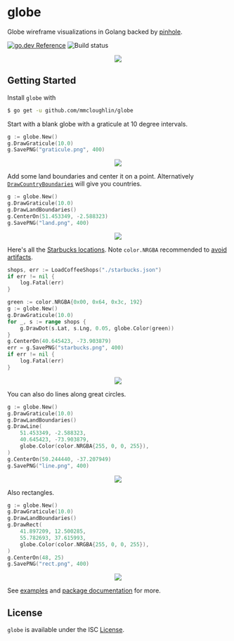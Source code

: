 # globe

Globe wireframe visualizations in Golang backed by
[pinhole](https://github.com/tidwall/pinhole).

[![go.dev Reference](https://img.shields.io/badge/doc-reference-007d9b?logo=go&style=flat-square)](https://pkg.go.dev/github.com/mmcloughlin/globe)
![Build status](https://img.shields.io/github/workflow/status/mmcloughlin/globe/ci/master.svg?style=flat-square)





<p align="center"><img src="https://i.imgur.com/D0ZcrFu.png" /></p>

## Getting Started

Install `globe` with

```sh
$ go get -u github.com/mmcloughlin/globe
```

Start with a blank globe with a graticule at 10 degree intervals.

```go
g := globe.New()
g.DrawGraticule(10.0)
g.SavePNG("graticule.png", 400)
```
<p align="center"><img src="https://i.imgur.com/gXcYu8r.png" /></p>

Add some land boundaries and center it on a point. Alternatively
[`DrawCountryBoundaries`](https://godoc.org/github.com/mmcloughlin/globe#Globe.DrawCountryBoundaries)
will give you countries.

```go
g := globe.New()
g.DrawGraticule(10.0)
g.DrawLandBoundaries()
g.CenterOn(51.453349, -2.588323)
g.SavePNG("land.png", 400)
```
<p align="center"><img src="https://i.imgur.com/rlzEKfX.png" /></p>

Here's all the [Starbucks
locations](https://github.com/mmcloughlin/starbucks). Note `color.NRGBA`
recommended to [avoid
artifacts](https://github.com/mmcloughlin/globe/issues/6).

```go
shops, err := LoadCoffeeShops("./starbucks.json")
if err != nil {
	log.Fatal(err)
}

green := color.NRGBA{0x00, 0x64, 0x3c, 192}
g := globe.New()
g.DrawGraticule(10.0)
for _, s := range shops {
	g.DrawDot(s.Lat, s.Lng, 0.05, globe.Color(green))
}
g.CenterOn(40.645423, -73.903879)
err = g.SavePNG("starbucks.png", 400)
if err != nil {
	log.Fatal(err)
}
```
<p align="center"><img src="https://i.imgur.com/s46UomA.png" /></p>

You can also do lines along great circles.

```go
g := globe.New()
g.DrawGraticule(10.0)
g.DrawLandBoundaries()
g.DrawLine(
	51.453349, -2.588323,
	40.645423, -73.903879,
	globe.Color(color.NRGBA{255, 0, 0, 255}),
)
g.CenterOn(50.244440, -37.207949)
g.SavePNG("line.png", 400)
```
<p align="center"><img src="https://i.imgur.com/W2lUCTc.png" /></p>

Also rectangles.

```go
g := globe.New()
g.DrawGraticule(10.0)
g.DrawLandBoundaries()
g.DrawRect(
	41.897209, 12.500285,
	55.782693, 37.615993,
	globe.Color(color.NRGBA{255, 0, 0, 255}),
)
g.CenterOn(48, 25)
g.SavePNG("rect.png", 400)
```
<p align="center"><img src="https://i.imgur.com/oWEiV1v.png" /></p>

See [examples](examples/) and [package
documentation](https://pkg.go.dev/github.com/mmcloughlin/globe) for more.

## License

`globe` is available under the ISC [License](/LICENSE).